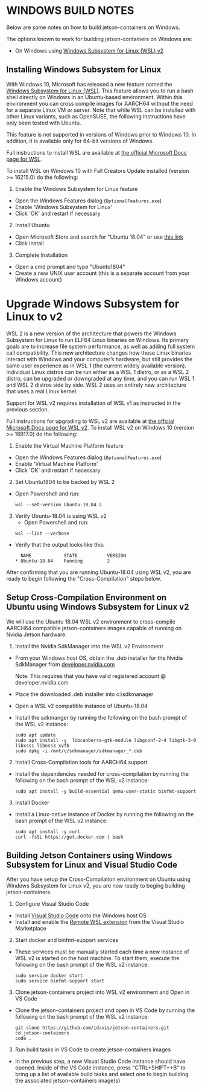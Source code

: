 # WINDOWS BUILD NOTES

Below are some notes on how to build jetson-containers on Windows.

The options known to work for building jetson-containers on Windows are:

* On Windows using [Windows
Subsystem for Linux (WSL) v2](https://docs.microsoft.com/en-us/windows/wsl/wsl2-about?WT.mc_id=github-jetsoncontainers-pdecarlo)

## Installing Windows Subsystem for Linux

With Windows 10, Microsoft has released a new feature named the [Windows Subsystem for Linux (WSL)](https://docs.microsoft.com/en-us/windows/wsl/about?WT.mc_id=github-jetsoncontainers-pdecarlo). This feature allows you to run a bash shell directly on Windows in an Ubuntu-based environment. Within this environment you can cross compile images for AARCH64 without the need for a separate Linux VM or server. Note that while WSL can be installed with other Linux variants, such as OpenSUSE, the following instructions have only been tested with Ubuntu.

This feature is not supported in versions of Windows prior to Windows 10. In addition, it is available only for 64-bit versions of
Windows.

Full instructions to install WSL are available at [the official Microsoft Docs page for WSL](https://msdn.microsoft.com/en-us/commandline/wsl/install_guide?WT.mc_id=github-jetsoncontainers-pdecarlo).

To install WSL on Windows 10 with Fall Creators Update installed (version >= 16215.0) do the following:

1. Enable the Windows Subsystem for Linux feature
  * Open the Windows Features dialog (`OptionalFeatures.exe`)
  * Enable 'Windows Subsystem for Linux'
  * Click 'OK' and restart if necessary
2. Install Ubuntu
  * Open Microsoft Store and search for "Ubuntu 18.04" or use [this link](https://www.microsoft.com/store/productId/9N9TNGVNDL3Q)
  * Click Install
3. Complete Installation
  * Open a cmd prompt and type "Ubuntu1804"
  * Create a new UNIX user account (this is a separate account from your Windows account)

# Upgrade Windows Subsystem for Linux to v2

WSL 2 is a new version of the architecture that powers the Windows Subsystem for Linux to run ELF64 Linux binaries on Windows. Its primary goals are to increase file system performance, as well as adding full system call compatibility. This new architecture changes how these Linux binaries interact with Windows and your computer’s hardware, but still provides the same user experience as in WSL 1 (the current widely available version). Individual Linux distros can be run either as a WSL 1 distro, or as a WSL 2 distro, can be upgraded or downgraded at any time, and you can run WSL 1 and WSL 2 distros side by side. WSL 2 uses an entirely new architecture that uses a real Linux kernel.

Support for WSL v2 requires installation of WSL v1 as instructed in the previous section.

Full instructions for upgrading to WSL v2 are available at [the official Microsoft Docs page for WSL v2](https://docs.microsoft.com/en-us/windows/wsl/wsl2-install?WT.mc_id=github-jetsoncontainers-pdecarlo).
To install WSL v2 on Windows 10 (version >= 18917.0) do the following:

1. Enable the Virtual Machine Platform feature
  * Open the Windows Features dialog (`OptionalFeatures.exe`)
  * Enable 'Virtual Machine Platform'
  * Click 'OK' and restart if necessary
2. Set Ubuntu1804 to be backed by WSL 2
  * Open Powershell and run:
    ``` 
    wsl --set-version Ubuntu-18.04 2
    ```
3. Verify Ubuntu-18.04 is using WSL v2
    * Open Powershell and run:
    ``` 
    wsl --list --verbose
    ```
  * Verify that the output looks like this:
    ```
      NAME            STATE           VERSION
    * Ubuntu-18.04    Running         2
    ```

After confirming that you are running Ubuntu-18.04 using WSL v2, you are ready to begin following the "Cross-Compilation" steps below.


## Setup Cross-Compilation Environment on Ubuntu using Windows Subsystem for Linux v2

We will use the Ubuntu 18.04 WSL v2 environment to cross-compile AARCH64 compatible jetson-containers images capable of running on Nvidia Jetson hardware.

1. Install the Nvidia SdkManager into the WSL v2 Environment
  * From your Windows host OS, obtain the .deb installer for the Nvidia SdkManager from [developer.nvidia.com](https://developer.nvidia.com/nvidia-sdk-manager)

    Note: This requires that you have valid registered account @ developer.nvidia.com

  * Place the downloaded .deb installer into c:\sdkmanager

  * Open a WSL v2 compatible instance of Ubuntu-18.04 

  * Install the sdkmanger by running the following on the bash prompt of the WSL v2 instance:

    ```
    sudo apt update
    sudo apt install -y  libcanberra-gtk-module libgconf-2-4 libgtk-3-0 libxss1 libnss3 xvfb  
    sudo dpkg -i /mnt/c/sdkmanager/sdkmanager_*.deb
    ```

2. Install Cross-Compilation tools for AARCH64 support

  * Install the dependencies needed for cross-compilation by running the following on the bash prompt of the WSL v2 instance:

    ```
    sudo apt install -y build-essential qemu-user-static binfmt-support

    ```

3. Install Docker

  * Install a Linux-native instance of Docker by running the following on the bash prompt of the WSL v2 instance:

    ```
    sudo apt install -y curl
    curl -fsSL https://get.docker.com | bash
    ```

## Building Jetson Containers using Windows Subsystem for Linux and Visual Studio Code

After you have setup the Cross-Compilation environment on Ubuntu using Windows Subsystem for Linux v2, you are now ready to beging building jetson-containers.

1. Configure Visual Studio Code

  * Install [Visual Studio Code](https://code.visualstudio.com/Download?WT.mc_id=github-jetsoncontainers-pdecarlo) onto the Windows host OS
  * Install and enable the [Remote WSL extension](https://marketplace.visualstudio.com/items?itemName=ms-vscode-remote.remote-wsl) from the Visual Studio Marketplace

2. Start docker and binfmt-support services
* These services must be manually started each time a new instance of WSL v2 is started on the host machine.  To start them, execute the following on the bash prompt of the WSL v2 instance:

  ```
  sudo service docker start
  sudo service binfmt-support start
  ```

3. Clone jetson-containers project into WSL v2 environment and Open in VS Code

* Clone the jetson-containers project and open in VS Code by running the following on the bash prompt of the WSL v2 instance:

  ```
  git clone https://github.com/idavis/jetson-containers.git
  cd jetson-containers
  code .
  ```

3. Run build tasks in VS Code to create jetson-containers images

  * In the previous step, a new Visual Studio Code instance should have opened.  Inside of the VS Code instance, press "CTRL+SHIFT++B" to bring up a list of available build tasks and select one to begin building the associated jetson-containers image(s)
